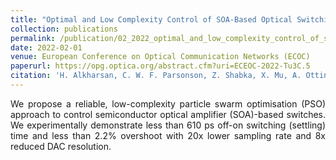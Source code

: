 ```yaml
---
title: "Optimal and Low Complexity Control of SOA-Based Optical Switching with Particle Swarm Optimisation"
collection: publications
permalink: /publication/02_2022_optimal_and_low_complexity_control_of_soa_based_optical_switching_with_particle_swarm_optimisation
date: 2022-02-01
venue: European Conference on Optical Communication Networks (ECOC)
paperurl: https://opg.optica.org/abstract.cfm?uri=ECEOC-2022-Tu3C.5
citation: 'H. Alkharsan, C. W. F. Parsonson, Z. Shabka, X. Mu, A. Ottino and G. Zervas, &quot;Optimal and Low Complexity Control of SOA-Based Optical Switching with Particle Swarm Optimisation&quot;, ECOC'22: European Conference on Optical Communicaiton, July 2022'
---
```

<div style="text-align: justify"> 
We propose a reliable, low-complexity particle swarm optimisation (PSO)
approach to control semiconductor optical amplifier (SOA)-based switches. We
experimentally demonstrate less than 610 ps off-on switching (settling) time
and less than 2.2% overshoot with 20x lower sampling rate and 8x reduced DAC
resolution.
</div>

<!--
   -[View paper here](https://ieeexplore.ieee.org/document/9748332)
   -->


